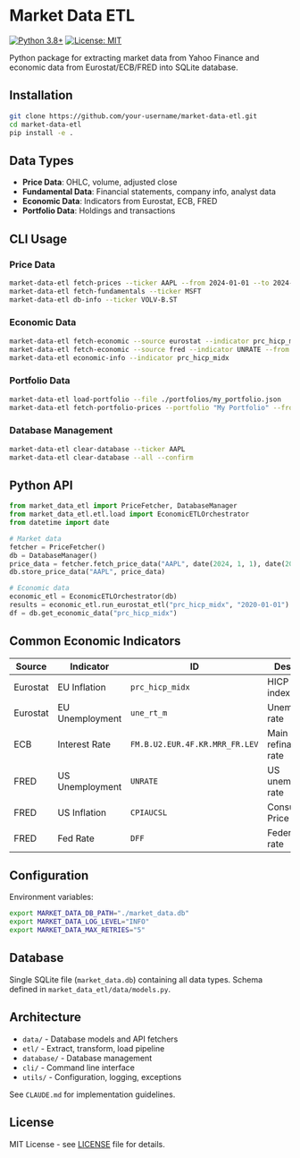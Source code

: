 # Market Data ETL

[![Python 3.8+](https://img.shields.io/badge/python-3.8+-blue.svg)](https://www.python.org/downloads/)
[![License: MIT](https://img.shields.io/badge/License-MIT-yellow.svg)](https://opensource.org/licenses/MIT)

Python package for extracting market data from Yahoo Finance and economic data from Eurostat/ECB/FRED into SQLite database.

## Installation

```bash
git clone https://github.com/your-username/market-data-etl.git
cd market-data-etl
pip install -e .
```

## Data Types

- **Price Data**: OHLC, volume, adjusted close
- **Fundamental Data**: Financial statements, company info, analyst data
- **Economic Data**: Indicators from Eurostat, ECB, FRED
- **Portfolio Data**: Holdings and transactions

## CLI Usage

### Price Data
```bash
market-data-etl fetch-prices --ticker AAPL --from 2024-01-01 --to 2024-01-31
market-data-etl fetch-fundamentals --ticker MSFT
market-data-etl db-info --ticker VOLV-B.ST
```

### Economic Data
```bash
market-data-etl fetch-economic --source eurostat --indicator prc_hicp_midx --from 2024-01-01
market-data-etl fetch-economic --source fred --indicator UNRATE --from 2024-01-01 --to 2024-12-31 --api-key YOUR_KEY
market-data-etl economic-info --indicator prc_hicp_midx
```

### Portfolio Data
```bash
market-data-etl load-portfolio --file ./portfolios/my_portfolio.json
market-data-etl fetch-portfolio-prices --portfolio "My Portfolio" --from 2024-01-01
```

### Database Management
```bash
market-data-etl clear-database --ticker AAPL
market-data-etl clear-database --all --confirm
```

## Python API

```python
from market_data_etl import PriceFetcher, DatabaseManager
from market_data_etl.etl.load import EconomicETLOrchestrator
from datetime import date

# Market data
fetcher = PriceFetcher()
db = DatabaseManager()
price_data = fetcher.fetch_price_data("AAPL", date(2024, 1, 1), date(2024, 1, 31))
db.store_price_data("AAPL", price_data)

# Economic data
economic_etl = EconomicETLOrchestrator(db)
results = economic_etl.run_eurostat_etl("prc_hicp_midx", "2020-01-01")
df = db.get_economic_data("prc_hicp_midx")
```

## Common Economic Indicators

| Source | Indicator | ID | Description |
|--------|-----------|----|-----------| 
| Eurostat | EU Inflation | `prc_hicp_midx` | HICP inflation index |
| Eurostat | EU Unemployment | `une_rt_m` | Unemployment rate |
| ECB | Interest Rate | `FM.B.U2.EUR.4F.KR.MRR_FR.LEV` | Main refinancing rate |
| FRED | US Unemployment | `UNRATE` | US unemployment rate |
| FRED | US Inflation | `CPIAUCSL` | Consumer Price Index |
| FRED | Fed Rate | `DFF` | Federal funds rate |

## Configuration

Environment variables:
```bash
export MARKET_DATA_DB_PATH="./market_data.db"
export MARKET_DATA_LOG_LEVEL="INFO"
export MARKET_DATA_MAX_RETRIES="5"
```

## Database

Single SQLite file (`market_data.db`) containing all data types. Schema defined in `market_data_etl/data/models.py`.

## Architecture

- `data/` - Database models and API fetchers
- `etl/` - Extract, transform, load pipeline
- `database/` - Database management
- `cli/` - Command line interface
- `utils/` - Configuration, logging, exceptions

See `CLAUDE.md` for implementation guidelines.

## License

MIT License - see [LICENSE](LICENSE) file for details.